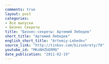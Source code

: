 ```yaml
---
comments: true
layout: post
categories:
- Все выпуски
- Бизнес Секреты
title: "Бизнес-секреты: Артемий Лебедев"
short_title: "Артемий Лебедев"
english_short_title: "Artemiy-Lebedev"
source_link: "http://tinkov.com/bizsekrety/70"
youtube_id: "MKoNHZbERMQ"
date_publication: "2011-02-19"
---
```


